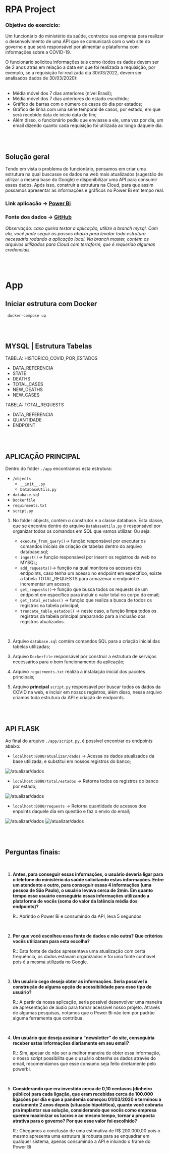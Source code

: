 # RPA Project

### Objetivo do exercício:

Um funcionário do ministério da saúde, contratou sua empresa para realizar o desenvolvimento de uma API que se comunicará com o web site do governo e que será responsável por alimentar a plataforma com informações sobre a COVID-19.

O funcionário solicitou informações tais como (todos os dados devem ser de 2 anos atrás em relação a data em que foi realizada a requisição, por exemplo, se a requisição foi realizada dia 30/03/2022, devem ser analisados dados de 30/03/2020):
<br /> <br />

- Média móvel dos 7 dias anteriores (nível Brasil);
- Média móvel dos 7 dias anteriores do estado escolhido;
- Gráfico de barras com o número de casos do dia por estados;
- Gráfico de linha com uma série temporal de casos, por estado, em que será recebido data de inicio data de fim;
- Além disso, o funcionário pediu que enviasse a ele, uma vez por dia, um email dizendo quanto cada requisição foi utilizada ao longo daquele dia.

<br/><br/>


## Solução geral

Tendo em vista o problema do funcionário, pensamos em criar uma estrutura na qual buscasse os dados na web mais atualizados (sugestão de utilizar a mesma base do Google) e disponibilizar uma API para consumir esses dados. Após isso, construir a estrutura na Cloud, para que assim possamos apresentar as informações e gráficos no Power Bi em tempo real.

### Link aplicação -> [Power Bi](https://app.powerbi.com/view?r=eyJrIjoiNDUwMzRhNGMtOTRlMi00YjE1LWE0YTctYmU4MzhmNjUzYzI2IiwidCI6IjExZGJiZmUyLTg5YjgtNDU0OS1iZTEwLWNlYzM2NGU1OTU1MSIsImMiOjR9)

### Fonte dos dados -> [GitHub](https://raw.githubusercontent.com/wcota/covid19br/master/cases-brazil-states.csv)


*Observação: caso queira testar a aplicação, utilize a branch mysql. Com ela, você pode seguir os passos abaixo para levatar toda estrutura necessária rodando a aplicação local. Na branch master, contém os arquivos utilizados para Cloud com terraform, que é requerido algumas credenciais.* 


<br/><br/>

# App

## Iniciar estrutura com Docker
``` docker-compose up```

<br/><br />

## MYSQL | Estrutura Tabelas

TABELA: HISTORICO_COVID_POR_ESTADOS
 - DATA_REFERENCIA 
 - STATE
 - DEATHS 
 - TOTAL_CASES 
 - NEW_DEATHS 
 - NEW_CASES 


 TABELA: TOTAL_REQUESTS
 - DATA_REFERENCIA 
 - QUANTIDADE
 - ENDPOINT

<br /> <br />

## APLICAÇÃO PRINCIPAL

Dentro do folder ``` ./app ``` encontramos esta estrutura:

- ``` /objects ``` 
    - ``` __init__.py ``` 
    - ``` DatabaseUtils.py ```
- ``` database.sql ```
- ``` Dockerfile ```
- ``` requirments.txt ```
- ``` script.py ```


1. No folder objects, contém o construtor e a classe database. Esta classe, que se encontra dentro do arquivo ``` DatabaseUtils.py ``` é responsável por organizar todos 
os comandos em SQL que vamos utilizar. Ou seja:

    - ``` execute_from_query() ```-> função responsável por executar os comandos iniciais de criação de tabelas dentro do arquivo database.sql;
    - ``` ingest() ```-> função responsável por inserir os registros da web no MYSQL;
    - ``` add_requests() ```-> função na qual monitora os acessos dos endpoints, caso tenha um acesso no endpoint em específico, existe a tabela TOTAL_REQUESTS para armazenar o endpoint e incrementar um acesso;
    - ``` get_requests() ```-> função que busca todos os requests de um endpoint em específico para incluir o valor total no corpo do email;
    - ``` get_total_estados() ``` -> função que realiza a busca de todos os registros na tabela principal;
    - ``` truncate_table_estados() ``` -> neste caso, a função limpa todos os registros da tabela principal preparando para a inclusão dos registros atualizados.

<br /> 

2. Arquivo ``` database.sql ``` contém comandos SQL para a criação inicial das tabelas utilizadas;


3. Arquivo ``` Dockerfile ``` responsável por construir a estrutura de serviços necessários para o bom funcionamento da aplicação;

4. Arquivo ``` requirments.txt ``` realiza a instalação inicial dos pacotes principais;

5. Arquivo **principal** ``` script.py ``` responsável por buscar todos os dados da COVID na web, e incluir em nossos registros, além disso, nesse arquivo criamos toda estrutura da API e criação de endpoints.

<br /> <br />

## API FLASK

Ao final do arquivo ``` ./app/script.py ```, é possível encontrar os endpoints abaixo:

- ``` localhost:8080/atualizar/dados ``` -> Acessa os dados atualizados da base utilizada, e substitui em nossos registros do banco; 

![/atualizar/dados](images/atualizar_dados.png)


- ``` localhost:8080/total/estados ```   -> Retorna todos os registros do banco por estado;

![/atualizar/dados](images/estados.png)


- ``` localhost:8080/requests ```        -> Retorna quantidade de acessos dos enpoints daquele dia em questão e faz o envio do email;

![/atualizar/dados](images/requests.png)
![/atualizar/dados](images/email.png)

<br /> <br/>


## Perguntas finais:
<br/>

1. **Antes, para conseguir essas informações, o usuário deveria ligar para o telefone do ministério da saúde solicitando estas informações. Entre um atendente e outro, para conseguir essas 4 informações (uma pessoa de São Paulo), o usuário levava cerca de 2min. Em quanto tempo esse usuário conseguiria essas informações utilizando a plataforma de vocês (soma do valor da latência média dos endpoints)?**

    R.: Abrindo o Power Bi e consumindo da API, leva 5 segundos

<br />

2. **Por que você escolheu essa fonte de dados e não outra? Que critérios vocês utilizaram para esta escolha?**

    R.: Esta fonte de dados apresentava uma atualização com certa frequência, os dados estavam organizados e foi uma fonte confiável pois é a mesma utilizada no Google.

<br /> 

3. **Um usuário cego deseja obter as informações. Seria possível a construção de alguma opção de acessibilidade para esse tipo de usuário?**

    R.: A partir da nossa aplicação, seria possível desenvolver uma maneira de apresentação de áudio para tornar acessível nosso projeto. Através de algumas pesquisas, notamos que o Power Bi não tem por padrão alguma ferramenta que contribua.

<br />

4. **Um usuário que deseja assinar a "newsletter" do site, conseguiria receber estas informações diariamente em seu email?**

    R.: Sim, apesar de não ser a melhor maneira de obter essa informação, o nosso script possibilita que o usuário obtenha os dados através do email, recomendamos que esse consumo seja feito diretamente pelo powerbi.


<br />

5. **Considerando que era investido cerca de 0,10 centavos (dinheiro público) para cada ligação, que eram recebidas cerca de 100.000 ligações por dia e que a pandemia começou 01/03/2020 e terminou a exatamente 2 anos depois (situação hipotética), quanto você cobraria pra implantar sua solução, considerando que vocês como empresa querem maximizar os lucros e ao mesmo tempo, tornar a proposta atrativa para o governo? Por que esse valor foi escolhido?**

    R.: Chegamos a conclusão de uma estimativa de R$ 200.000,00 pois o mesmo apresenta uma estrutura já robusta para se enquadrar em qualquer sistema, apenas consumindo a API e inluindo o frame do Power Bi
